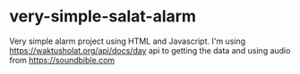 # very-simple-salat-alarm

Very simple alarm project using HTML and Javascript.
I'm using https://waktusholat.org/api/docs/day api to getting the data and using audio from https://soundbible.com
